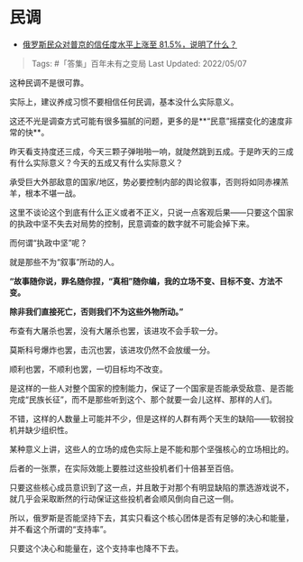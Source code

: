 # 民调

- [俄罗斯民众对普京的信任度水平上涨至 81.5%，说明了什么？](https://www.zhihu.com/question/531669618/answer/2474380331)

>Tags: #「答集」百年未有之变局 
>Last Updated: 2022/05/07

这种民调不是很可靠。

实际上，建议养成习惯不要相信任何民调，基本没什么实际意义。

这还不光是调查方式可能有很多猫腻的问题，更多的是**“民意”摇摆变化的速度非常的快**。

昨天看支持度还三成，今天三颗子弹啪啪一响，就陡然跳到五成。于是昨天的三成有什么实际意义？今天的五成又有什么实际意义？

承受巨大外部敌意的国家/地区，势必要控制内部的舆论叙事，否则将如同赤裸羔羊，根本不堪一战。

这里不谈论这个到底有什么正义或者不正义，只说一点客观后果——只要这个国家的执政中坚不失去对局势的控制，民意调查的数字就不可能会掉下来。

而何谓“执政中坚”呢？

就是那些不为“叙事”所动的人。

**“故事随你说，罪名随你捏，“真相”随你编，我的立场不变、目标不变、方法不变。**

**除非我们直接死亡，否则我们不为这些外物所动。”**

布查有大屠杀也罢，没有大屠杀也罢，该进攻不会手软一分。

莫斯科号爆炸也罢，击沉也罢，该进攻仍然不会放缓一分。

顺利也罢，不顺利也罢，一切目标均不改变。

  

是这样的一些人对整个国家的控制能力，保证了一个国家是否能承受敌意、是否能完成“民族长征”，而不是那些听到这个、那个就要一会儿这样、那样的人们。

不错，这样的人数量上可能并不少，但是这样的人群有两个天生的缺陷——软弱投机并缺少组织性。

某种意义上讲，这些人的立场的成色实际上是不能和那个坚强核心的立场相比的。

后者的一张票，在实际效能上要胜过这些投机者们十倍甚至百倍。

只要这些核心成员意识到了这一点，并且敢于对那个有明显缺陷的票选游戏说不，就几乎会采取断然的行动保证这些投机者会顺风倒向自己这一侧。

所以，俄罗斯是否能坚持下去，其实只看这个核心团体是否有足够的决心和能量，并不看这个所谓的“支持率”。

只要这个决心和能量在，这个支持率也降不下去。